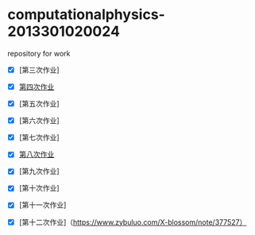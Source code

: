 # computationalphysics-2013301020024
repository for work
- [x] [第三次作业]
- [x] [第四次作业](https://github.com/x-blossom/computationalphysics-2013301020024/blob/master/4th/readme4th.md)
- [x] [第五次作业]
- [x] [第六次作业]
- [x] [第七次作业]
- [x] [第八次作业](https://www.zybuluo.com/X-blossom/note/363716)

- [x] [第九次作业]
- [x] [第十次作业]
- [x] [第十一次作业]
- [x] [第十二次作业]（https://www.zybuluo.com/X-blossom/note/377527）
